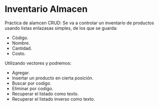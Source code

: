 # Inventario Almacen
Práctica de alamcen CRUD:
Se va a controlar un inventario de productos usando listas enlazasas simples, de los que se guarda:
- Código.
- Nombre.
- Cantidad.
- Costo.

Utilizando vectores y podremos:
- Agregar.
- Insertar un producto en cierta posición.
- Buscar por codigo. 
- Eliminar por codigo.
- Recuperar el listado como texto.
- Recuperar el listado inverso como texto.
